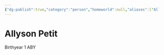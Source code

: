 ```yaml
---
{"dg-publish":true,"category":"person","homeworld":null,"aliases":["Allyson"],"tags":["newjediorder","jedipraxeum","princess","jediknight","forcesensitive"],"permalink":"/allyson-petit/","dgHomeLink":true,"dgPassFrontmatter":true}
---
```



# Allyson Petit

Birthyear 1 ABY